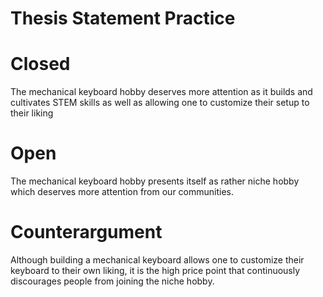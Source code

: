 # Thesis Statement Practice

# Closed

The mechanical keyboard hobby deserves more attention as it builds and cultivates STEM skills as well as allowing one to customize their setup to their liking

# Open

The mechanical keyboard hobby presents itself as rather niche hobby which deserves more attention from our communities.

# Counterargument

Although building a mechanical keyboard allows one to customize their keyboard to their own liking, it is the high price point that continuously discourages people from joining the niche hobby.